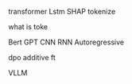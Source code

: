 transformer
Lstm
SHAP
tokenize

what is toke 

Bert
GPT
CNN
RNN
Autoregressive

dpo 
additive ft

VLLM